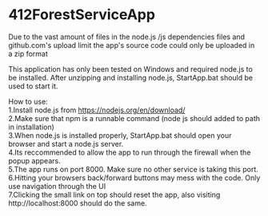 # 412ForestServiceApp

Due to the vast amount of files in the node.js /js dependencies files and github.com's upload limit the app's source code could only be uploaded in a zip format  

This application has only been tested on Windows and required node.js to be installed.
After unzipping and installing node.js, StartApp.bat should be used to start it.  

How to use:  
	1.Install node.js from https://nodejs.org/en/download/  
	2.Make sure that npm is a runnable command (node js should added to path in installation)  
	3.When node.js is installed properly, StartApp.bat should open your browser and start a node.js server.  
	4.Its reccommended to allow the app to run through the firewall when the popup appears.  
	5.The app runs on port 8000. Make sure no other service is taking this port.  
	6.Hitting your browsers back/forward buttons may mess with the code. Only use navigation through the UI  
	7.Clicking the small link on top should reset the app, also visiting http://localhost:8000 should do the same.  
